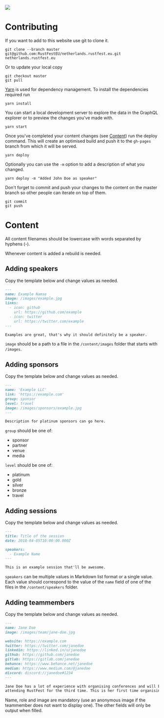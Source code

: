![](https://github.com/RustFestEU/netherlands.rustfest.eu/workflows/Build%20and%20Deploy/badge.svg)

# Contributing

If you want to add to this website use git to clone it.

```shell script
git clone --branch master git@github.com:RustFestEU/netherlands.rustfest.eu.git netherlands.rustfest.eu
```

Or to update your local copy

```shell script
git checkout master
git pull
```

[Yarn](https://yarnpkg.com/) is used for dependency management. To install
the dependencies required run

```shell script
yarn install
```

You can start a local development server to explore the data in the GraphQL
explorer or to preview the changes you've made with.

```shell script
yarn start
```

Once you've completed your content changes (see [Content](#content)) run the
deploy command. This will create an optimised build and push it to the
`gh-pages` branch from which it will be served.

```shell script
yarn deploy
```

Optionally you can use the `-m` option to add a description of what you changed.

```shell script
yarn deploy -m "Added John Doe as speaker"
```

Don't forget to commit and push your changes to the content on the master
branch so other people can iterate on top of them.

```shell script
git commit
git push
```

# Content

All content filenames should be lowercase with words separated by hyphens (-).

Whenever content is added a rebuild is needed.

## Adding speakers

Copy the template below and change values as needed.

```markdown
---
name: Example Namse
image: /images/example.jpg
links:
  - icon: github
    url: https://github.com/example
  - icon: twitter
    url: https://twitter.com/example
---

Examples are great, that's why it should definitely be a speaker.
```

`image` should be a path to a file in the `/content/images` folder that starts
with `/images`.

## Adding sponsors

Copy the template below and change values as needed.

```markdown
---
name: 'Example LLC'
link: 'https://example.com'
group: sponsor
level: travel
image: /images/sponsors/example.jpg
---

Description for platinum sponsors can go here.
```

`group` should be one of:

- sponsor
- partner
- venue
- media

`level` should be one of:

- platinum
- gold
- silver
- bronze
- travel

## Adding sessions

Copy the template below and change values as needed.

```markdown
---
title: Title of the session
date: 2018-04-05T10:00:00.000Z

speakers:
  - Example Name
---

This is an example session that'll be awesome.
```

`speakers` can be multiple values in Markdown list format or a single value.
Each value should correspond to the value of the `name` field of one of the
files in the `/content/speakers` folder.

## Adding teammembers

Copy the template below and change values as needed.

```markdown
---
name: Jane Doe
image: /images/team/jane-doe.jpg

website: https://example.com
twitter: https://twitter.com/janedoe
linkedin: https://linked.in/u/janedoe
github: https://github.com/janedoe
gitlab: https://gitlab.com/janedoe
behance: https://www.behance.net/janedoe
medium: https://www.medium.com/@janedoe
discord: discord://janedoe#1234
---

Jane Doe has a lot of experience with organising conferences and will be
attending RustFest for the third time. This is her first time organising RustFest.
```

Name, role and image are mandatory (use an anonymous image if the teammember does not
want to display one). The other fields will only be output when filled.
